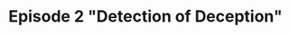 ---
layout: manifest
title: Episode 2 "Detection of Deception"
manifest_name: episode-2-detection-of-deception-

---
